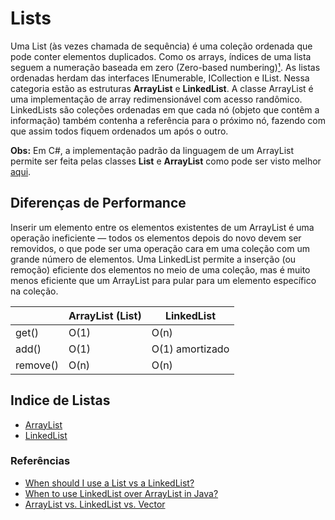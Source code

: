 # Lists
Uma List (às vezes chamada de sequência) é uma coleção ordenada que pode conter elementos duplicados. Como os arrays, índices de uma lista seguem a numeração baseada em zero (Zero-based numbering)[¹](https://en.wikipedia.org/wiki/Zero-based_numbering). As listas ordenadas herdam das interfaces IEnumerable, ICollection e IList. Nessa categoria estão as estruturas **ArrayList** e **LinkedList**.  A classe ArrayList é uma implementação de array redimensionável com acesso randômico. LinkedLists são coleções ordenadas em que cada nó (objeto que contêm a informação) também contenha a referência para o próximo nó, fazendo com que assim todos fiquem ordenados um após o outro.

**Obs:** Em C#, a implementação padrão da linguagem de um ArrayList permite ser feita pelas classes **List** e **ArrayList** como pode ser visto melhor [aqui](https://stackoverflow.com/a/50736397).

## Diferenças de Performance
Inserir um elemento entre os elementos existentes de um ArrayList é uma operação ineficiente — todos os elementos depois do novo devem ser removidos, o que pode ser uma operação cara em uma coleção com um grande número de elementos. Uma LinkedList permite a inserção (ou remoção) eficiente dos elementos no meio de uma coleção, mas é muito menos eficiente que um ArrayList para pular para um elemento específico na coleção.

|          | ArrayList (List)| LinkedList      |
|----------|-----------------|-----------------|
| get()    | O(1)            | O(n)            |
| add()    | O(1)            | O(1) amortizado |
| remove() | O(n)            | O(n)            |

## Indice de Listas
- [ArrayList](#)
- [LinkedList](#)

### Referências
- [When should I use a List vs a LinkedList?](https://stackoverflow.com/a/169983)
- [When to use LinkedList over ArrayList in Java?](https://stackoverflow.com/questions/322715/when-to-use-linkedlist-over-arraylist-in-java)
- [ArrayList vs. LinkedList vs. Vector](https://www.programcreek.com/2013/03/arraylist-vs-linkedlist-vs-vector/)
